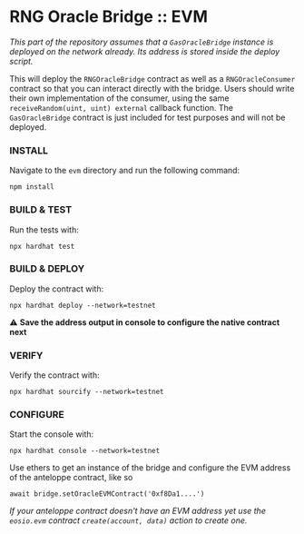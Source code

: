 # RNG Oracle Bridge :: EVM

_This part of the repository assumes that a `GasOracleBridge` instance is deployed on the network already. Its address is stored inside the deploy script._

This will deploy the `RNGOracleBridge` contract as well as a `RNGOracleConsumer` contract so that you can interact directly with the bridge. Users should write their own implementation of the consumer, using the same `receiveRandom(uint, uint) external` callback function. The `GasOracleBridge` contract is just included for test purposes and will not be deployed.

### INSTALL

Navigate to the `evm` directory and run the following command:

`npm install`

### BUILD & TEST

Run the tests with:

`npx hardhat test`

### BUILD & DEPLOY

Deploy the contract with:

`npx hardhat deploy --network=testnet`

⚠️ **Save the address output in console to configure the native contract next**

### VERIFY

Verify the contract  with:

`npx hardhat sourcify --network=testnet`

### CONFIGURE

Start the console with:

`npx hardhat console --network=testnet`

Use ethers to get an instance of the bridge and configure the EVM address of the anteloppe contract, like so

`await bridge.setOracleEVMContract('0xf8Da1....')`

_If your anteloppe contract doesn't have an EVM address yet use the `eosio.evm` contract `create(account, data)` action to create one._
